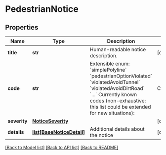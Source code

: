 # PedestrianNotice

## Properties
Name | Type | Description | Notes
------------ | ------------- | ------------- | -------------
**title** | **str** | Human-readable notice description. | [optional] 
**code** | **str** | Extensible enum: &#x60;simplePolyline&#x60; &#x60;pedestrianOptionViolated&#x60; &#x60;violatedAvoidTunnel&#x60; &#x60;violatedAvoidDirtRoad&#x60; &#x60;...&#x60;   Currently known codes (non-exhaustive: this list could be extended for new situations):  | Code      | Description  | Severity | | --------- | ------- | ----            | | simplePolyline | An accurate polyline is not available for this section. The returned polyline has been generated from departure and arrival places | info | | pedestrianOptionViolated | This section violates the parameter &#x60;pedestrian[speed]&#x60; or &#x60;pedestrian[maxDistance]&#x60; | critical | | violatedAvoidTunnel | Route did not manage to avoid user preference | critical | | violatedAvoidDirtRoad | Route did not manage to avoid user preference | critical |  | 
**severity** | [**NoticeSeverity**](NoticeSeverity.md) |  | [optional] 
**details** | [**list[BaseNoticeDetail]**](BaseNoticeDetail.md) | Additional details about the notice | [optional] 

[[Back to Model list]](../README.md#documentation-for-models) [[Back to API list]](../README.md#documentation-for-api-endpoints) [[Back to README]](../README.md)

